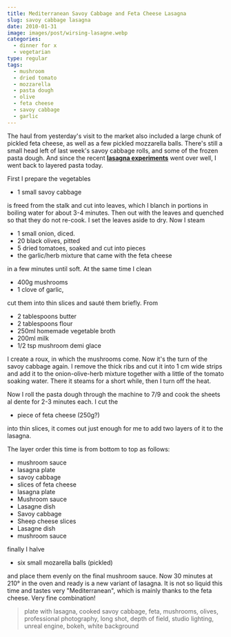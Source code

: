 ```yaml
---
title: Mediterranean Savoy Cabbage and Feta Cheese Lasagna
slug: savoy cabbage lasagna
date: 2010-01-31
image: images/post/wirsing-lasagne.webp
categories: 
  - dinner for x
  - vegetarian
type: regular
tags: 
  - mushroom
  - dried tomato
  - mozzarella
  - pasta dough
  - olive
  - feta cheese
  - savoy cabbage
  - garlic
---
```


The haul from yesterday's visit to the market also included a large chunk of pickled feta cheese, as well as a few pickled mozzarella balls. There's still a small head left of last week's savoy cabbage rolls, and some of the frozen pasta dough. And since the recent **[lasagna experiments](../lentil-pear-lasagna)** went over well, I went back to layered pasta today.

First I prepare the vegetables

* 1 small savoy cabbage

is freed from the stalk and cut into leaves, which I blanch in portions in boiling water for about 3-4 minutes. Then out with the leaves and quenched so that they do not re-cook. I set the leaves aside to dry. Now I steam

* 1 small onion, diced. 
* 20 black olives, pitted 
* 5 dried tomatoes, soaked and cut into pieces 
* the garlic/herb mixture that came with the feta cheese

in a few minutes until soft. At the same time I clean

* 400g mushrooms
* 1 clove of garlic,

cut them into thin slices and sauté them briefly. From

* 2 tablespoons butter 
* 2 tablespoons flour 
* 250ml homemade vegetable broth 
* 200ml milk 
* 1/2 tsp mushroom demi glace

I create a roux, in which the mushrooms come. Now it's the turn of the savoy cabbage again. I remove the thick ribs and cut it into 1 cm wide strips and add it to the onion-olive-herb mixture together with a little of the tomato soaking water. There it steams for a short while, then I turn off the heat.

Now I roll the pasta dough through the machine to 7/9 and cook the sheets al dente for 2-3 minutes each. I cut the

* piece of feta cheese (250g?)

into thin slices, it comes out just enough for me to add two layers of it to the lasagna.

The layer order this time is from bottom to top as follows:

* mushroom sauce 
* lasagna plate 
* savoy cabbage 
* slices of feta cheese 
* lasagna plate 
* Mushroom sauce 
* Lasagne dish 
* Savoy cabbage 
* Sheep cheese slices 
* Lasagne dish 
* mushroom sauce

finally I halve

* six small mozarella balls (pickled)

and place them evenly on the final mushroom sauce. Now 30 minutes at 210° in the oven and ready is a new variant of lasagna. It is not so liquid this time and tastes very "Mediterranean", which is mainly thanks to the feta cheese. Very fine combination!

> plate with lasagna, cooked savoy cabbage, feta, mushrooms, olives, professional photography, long shot, depth of field, studio lighting, unreal engine, bokeh, white background
